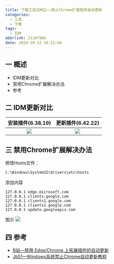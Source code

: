 ```yaml
---
title: 下载工具IDM之——禁止Chrome扩展程序自动更新
categories:
  - 工具
  - 下载
tags:
  - IDM
abbrlink: 213df9bb
date: 2024-10-12 16:11:04
---
```

## 一 概述

* IDM更新对比
* 禁用Chrome扩展解决办法
* 参考

<!--more-->

## 二 IDM更新对比

| 安装插件(6.38.19) | 更新插件(6.42.22) |
| :---------------: | :---------------: |
|      ![][1]       |      ![][2]       |

## 三 禁用Chrome扩展解决办法

修改Hosts文件：

```
C:\Windows\System32\drivers\etc\hosts 
```

添加内容

```
127.0.0.1 edge.microsoft.com
127.0.0.1 clients.google.com
127.0.0.1 clients1.google.com
127.0.0.1 clients2.google.com
127.0.0.1 update.googleapis.com
```

图示
![][3]

## 四 参考

* [B站—禁用 Edge/Chrome 上拓展插件的自动更新](https://www.bilibili.com/read/cv39181650/)
* [Jb51—Windows系统禁止Chrome自动更新教程](https://www.jb51.net/softjc/942015.html)



[1]:https://cdn.jsdelivr.net/gh/pgzxc/cdn/blog-image/idm-install-ver-1.png
[2]:https://cdn.jsdelivr.net/gh/pgzxc/cdn/blog-image/idm-update-ver-2.png
[3]:https://cdn.jsdelivr.net/gh/pgzxc/cdn/blog-image/idm-ext-disable-3.png